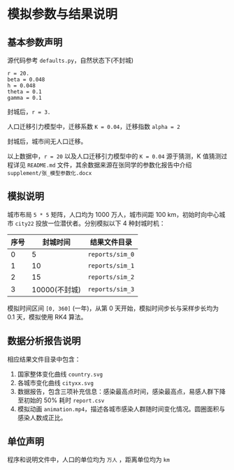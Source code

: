 # 模拟参数与结果说明

## 基本参数声明

源代码参考 `defaults.py`，自然状态下(不封城)

```
r = 20.
beta = 0.048
h = 0.048
theta = 0.1
gamma = 0.1
```

封城后，`r = 3.`

人口迁移引力模型中，迁移系数 `K = 0.04`，迁移指数 `alpha = 2`

封城后，城市间无人口迁移。

以上数据中，`r = 20` 以及人口迁移引力模型中的 `K = 0.04` 源于猜测，K 值猜测过程详见 `README.md` 文件，其余数据来源在张同学的参数化报告中介绍 `supplement/张_模型参数化.docx`

## 模拟说明

城市布局 `5 * 5` 矩阵，人口均为 1000 万人，城市间距 100 km，初始时向中心城市 `city22` 投放一位潜伏者。分别模拟以下 4 种封城时机：

| 序号 | 封城时间      | 结果文件目录    |
| ---- | ------------- | --------------- |
| 0    | 5             | `reports/sim_0` |
| 1    | 10            | `reports/sim_1` |
| 2    | 15            | `reports/sim_2` |
| 3    | 10000(不封城) | `reports/sim_3` |

模拟时间区间 `[0, 360]` (一年)，从第 0 天开始，模拟时间步长与采样步长均为 0.1 天，模拟使用 RK4 算法。

## 数据分析报告说明

相应结果文件目录中包含：

1. 国家整体变化曲线 `country.svg`
2. 各城市变化曲线 `cityxx.svg`
3. 数据报告，包含三项补充信息：感染最高点时间，感染最高点，易感人群下降至初始的 50% 耗时 `report.csv`
4. 模拟动画 `animation.mp4`，描述各城市感染人群随时间变化情况。圆圈面积与感染人数成正比。

## 单位声明

程序和说明文件中，人口的单位均为 `万人` ，距离单位均为 `km`